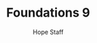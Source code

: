 ---
image: /assets/img/kl/kl_foundations_9.png
title: Foundations 9
number: 9
categories:
  - Meditations
  - Foundations
author: Hope Staff
notes: Foundations 9
embed: >-
  <iframe style="border-radius:12px" src="https://open.spotify.com/embed/episode/2d0xmF8n1qZwHT68SeEZoQ?utm_source=generator" width="100%" height="352" frameBorder="0" allowfullscreen="" allow="autoplay; clipboard-write; encrypted-media; fullscreen; picture-in-picture" loading="lazy"></iframe>
transcript: >-
  SOME LINES OF TEXT START HERE
---